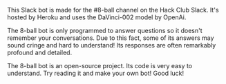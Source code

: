 This Slack bot is made for the #8-ball channel on the Hack Club Slack. It's hosted by Heroku and uses the DaVinci-002 model by OpenAi.

The 8-ball bot is only programmed to answer questions so it doesn't remember your conversations. Due to this fact, some of its answers may sound cringe and hard to understand! Its responses are often remarkably profound and detailed.

The 8-ball bot is an open-source project. Its code is very easy to understand. Try reading it and make your own bot! Good luck!
